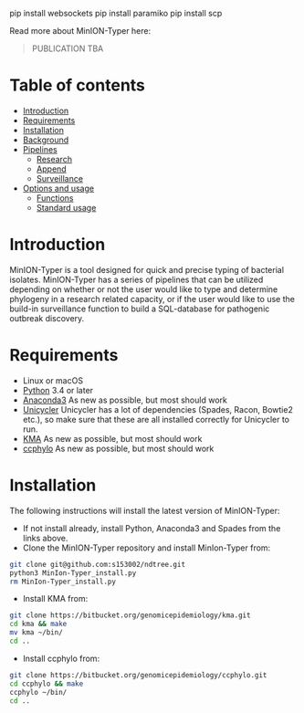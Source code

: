 pip install websockets
pip install paramiko
pip install scp 






Read more about MinION-Typer here:
> PUBLICATION TBA

# Table of contents

* [Introduction](#introduction)
* [Requirements](#requirements)
* [Installation](#installation)
* [Background](#background)
* [Pipelines](#pipelines)
    * [Research](#research)
    * [Append](#append)
    * [Surveillance](#surveillance)
* [Options and usage](#options-and-usage)
    * [Functions](#functions)
    * [Standard usage](#standard-options)
# Introduction

MinION-Typer is a tool designed for quick and precise typing of bacterial isolates. 
MinION-Typer has a series of pipelines that can be utilized depending on whether or not the user would like to type and determine phylogeny in a research related capacity, or if the user would like to use the build-in surveillance function to build a SQL-database for pathogenic outbreak discovery.


# Requirements

* Linux or macOS
* [Python](https://www.python.org/) 3.4 or later
* [Anaconda3](https://www.anaconda.com/distribution/) As new as possible, but most should work
* [Unicycler](https://github.com/rrwick/Unicycler) Unicycler has a lot of dependencies (Spades, Racon, Bowtie2 etc.), so make sure that these are all installed correctly for Unicycler to run.
* [KMA](https://bitbucket.org/genomicepidemiology/kma) As new as possible, but most should work
* [ccphylo](https://bitbucket.org/genomicepidemiology/ccphylo/src/master/) As new as possible, but most should work


# Installation
The following instructions will install the latest version of MinION-Typer:
* If not install already, install Python, Anaconda3 and Spades from the links above. 
* Clone the MinION-Typer repository and install MinIon-Typer from:
```bash
git clone git@github.com:s153002/ndtree.git
python3 MinIon-Typer_install.py
rm MinIon-Typer_install.py
```
* Install KMA from:
```bash
git clone https://bitbucket.org/genomicepidemiology/kma.git
cd kma && make
mv kma ~/bin/
cd ..
```
* Install ccphylo from:
```bash
git clone https://bitbucket.org/genomicepidemiology/ccphylo.git
cd ccphylo && make
ccphylo ~/bin/
cd ..
```
